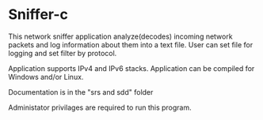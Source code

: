 # Sniffer-c

This network sniffer application analyze(decodes) incoming network packets
and log information about them into a text file.
User can set file for logging and set filter by protocol.

Application supports IPv4 and IPv6 stacks.
Application can be compiled for Windows and/or Linux.

Documentation is in the "srs and sdd" folder

Administator privilages are required to run this program.

